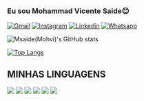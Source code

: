 ### Eu sou Mohammad Vicente Saide😊

[![Gmail](https://img.shields.io/badge/Gmail-D14836?style=for-the-badge&logo=gmail&logoColor=white)](https://mail.google.com/mail/u/0/#inbox)
[![Instagram](https://img.shields.io/badge/Instagram-E4405F?style=for-the-badge&logo=instagram&logoColor=white)](https://www.instagram.com/mohvi7/)
[![Linkedin](https://img.shields.io/badge/LinkedIn-0077B5?style=for-the-badge&logo=linkedin&logoColor=white)](https://www.linkedin.com/in/mohvicente/)
[![Whatsapp](https://img.shields.io/badge/WhatsApp-25D366?style=for-the-badge&logo=whatsapp&logoColor=white)](https://wa.me/+258840237100)


![Msaide(Mohvi)'s GitHub stats](https://github-readme-stats.vercel.app/api?username=msaide&show_icons=true&theme=dark)

[![Top Langs](https://github-readme-stats.vercel.app/api/top-langs/?username=msaide&layout=compact)](https://github.com/anuraghazra/github-readme-stats)

## MINHAS LINGUAGENS 
<div style="display:inline">

<img style="align:center" src="https://img.shields.io/badge/HTML5-E34F26?style=for-the-badge&logo=html5&logoColor=white"> <img style="align:center" src="https://img.shields.io/badge/CSS3-1572B6?style=for-the-badge&logo=css3&logoColor=white">
<img style="align:center" src="https://img.shields.io/badge/JavaScript-323330?style=for-the-badge&logo=javascript&logoColor=F7DF1E">
<img style="align:center" src="https://img.shields.io/badge/Java-ED8B00?style=for-the-badge&logo=java&logoColor=white">
<img style="align:center" src="https://img.shields.io/badge/PHP-777BB4?style=for-the-badge&logo=php&logoColor=white">
<img style="align:center" src="https://img.shields.io/badge/React-20232A?style=for-the-badge&logo=react&logoColor=61DAFB">


</div>
